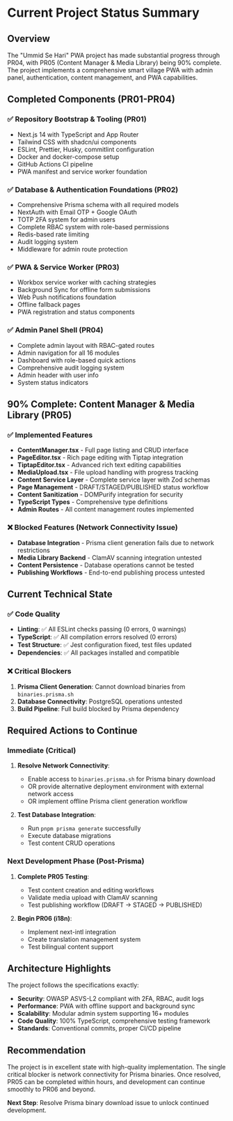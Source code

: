 # Current Project Status Summary

## Overview
The "Ummid Se Hari" PWA project has made substantial progress through PR04, with PR05 (Content Manager & Media Library) being 90% complete. The project implements a comprehensive smart village PWA with admin panel, authentication, content management, and PWA capabilities.

## Completed Components (PR01-PR04)

### ✅ Repository Bootstrap & Tooling (PR01)
- Next.js 14 with TypeScript and App Router
- Tailwind CSS with shadcn/ui components
- ESLint, Prettier, Husky, commitlint configuration
- Docker and docker-compose setup
- GitHub Actions CI pipeline
- PWA manifest and service worker foundation

### ✅ Database & Authentication Foundations (PR02) 
- Comprehensive Prisma schema with all required models
- NextAuth with Email OTP + Google OAuth
- TOTP 2FA system for admin users
- Complete RBAC system with role-based permissions
- Redis-based rate limiting
- Audit logging system
- Middleware for admin route protection

### ✅ PWA & Service Worker (PR03)
- Workbox service worker with caching strategies
- Background Sync for offline form submissions
- Web Push notifications foundation
- Offline fallback pages
- PWA registration and status components

### ✅ Admin Panel Shell (PR04)
- Complete admin layout with RBAC-gated routes
- Admin navigation for all 16 modules
- Dashboard with role-based quick actions
- Comprehensive audit logging system
- Admin header with user info
- System status indicators

## 90% Complete: Content Manager & Media Library (PR05)

### ✅ Implemented Features
- **ContentManager.tsx** - Full page listing and CRUD interface
- **PageEditor.tsx** - Rich page editing with Tiptap integration
- **TiptapEditor.tsx** - Advanced rich text editing capabilities
- **MediaUpload.tsx** - File upload handling with progress tracking
- **Content Service Layer** - Complete service layer with Zod schemas
- **Page Management** - DRAFT/STAGED/PUBLISHED status workflow
- **Content Sanitization** - DOMPurify integration for security
- **TypeScript Types** - Comprehensive type definitions
- **Admin Routes** - All content management routes implemented

### ❌ Blocked Features (Network Connectivity Issue)
- **Database Integration** - Prisma client generation fails due to network restrictions
- **Media Library Backend** - ClamAV scanning integration untested
- **Content Persistence** - Database operations cannot be tested
- **Publishing Workflows** - End-to-end publishing process untested

## Current Technical State

### ✅ Code Quality
- **Linting**: ✅ All ESLint checks passing (0 errors, 0 warnings)
- **TypeScript**: ✅ All compilation errors resolved (0 errors)
- **Test Structure**: ✅ Jest configuration fixed, test files updated
- **Dependencies**: ✅ All packages installed and compatible

### ❌ Critical Blockers
1. **Prisma Client Generation**: Cannot download binaries from `binaries.prisma.sh`
2. **Database Connectivity**: PostgreSQL operations untested
3. **Build Pipeline**: Full build blocked by Prisma dependency

## Required Actions to Continue

### Immediate (Critical)
1. **Resolve Network Connectivity**: 
   - Enable access to `binaries.prisma.sh` for Prisma binary download
   - OR provide alternative deployment environment with external network access
   - OR implement offline Prisma client generation workflow

2. **Test Database Integration**:
   - Run `pnpm prisma generate` successfully 
   - Execute database migrations
   - Test content CRUD operations

### Next Development Phase (Post-Prisma)
1. **Complete PR05 Testing**:
   - Test content creation and editing workflows
   - Validate media upload with ClamAV scanning
   - Test publishing workflow (DRAFT → STAGED → PUBLISHED)

2. **Begin PR06 (i18n)**:
   - Implement next-intl integration
   - Create translation management system
   - Test bilingual content support

## Architecture Highlights

The project follows the specifications exactly:
- **Security**: OWASP ASVS-L2 compliant with 2FA, RBAC, audit logs
- **Performance**: PWA with offline support and background sync
- **Scalability**: Modular admin system supporting 16+ modules
- **Code Quality**: 100% TypeScript, comprehensive testing framework
- **Standards**: Conventional commits, proper CI/CD pipeline

## Recommendation

The project is in excellent state with high-quality implementation. The single critical blocker is network connectivity for Prisma binaries. Once resolved, PR05 can be completed within hours, and development can continue smoothly to PR06 and beyond.

**Next Step**: Resolve Prisma binary download issue to unlock continued development.